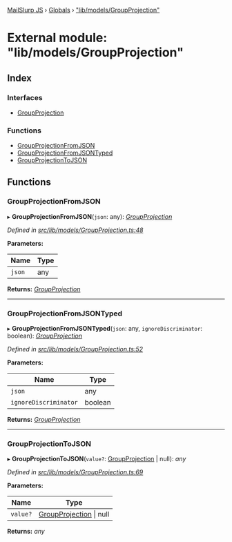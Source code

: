 [MailSlurp JS](../README.md) › [Globals](../globals.md) › ["lib/models/GroupProjection"](_lib_models_groupprojection_.md)

# External module: "lib/models/GroupProjection"

## Index

### Interfaces

* [GroupProjection](../interfaces/_lib_models_groupprojection_.groupprojection.md)

### Functions

* [GroupProjectionFromJSON](_lib_models_groupprojection_.md#groupprojectionfromjson)
* [GroupProjectionFromJSONTyped](_lib_models_groupprojection_.md#groupprojectionfromjsontyped)
* [GroupProjectionToJSON](_lib_models_groupprojection_.md#groupprojectiontojson)

## Functions

###  GroupProjectionFromJSON

▸ **GroupProjectionFromJSON**(`json`: any): *[GroupProjection](../interfaces/_lib_models_groupprojection_.groupprojection.md)*

*Defined in [src/lib/models/GroupProjection.ts:48](https://github.com/mailslurp/mailslurp-client-ts-js/blob/fc9510a/src/lib/models/GroupProjection.ts#L48)*

**Parameters:**

Name | Type |
------ | ------ |
`json` | any |

**Returns:** *[GroupProjection](../interfaces/_lib_models_groupprojection_.groupprojection.md)*

___

###  GroupProjectionFromJSONTyped

▸ **GroupProjectionFromJSONTyped**(`json`: any, `ignoreDiscriminator`: boolean): *[GroupProjection](../interfaces/_lib_models_groupprojection_.groupprojection.md)*

*Defined in [src/lib/models/GroupProjection.ts:52](https://github.com/mailslurp/mailslurp-client-ts-js/blob/fc9510a/src/lib/models/GroupProjection.ts#L52)*

**Parameters:**

Name | Type |
------ | ------ |
`json` | any |
`ignoreDiscriminator` | boolean |

**Returns:** *[GroupProjection](../interfaces/_lib_models_groupprojection_.groupprojection.md)*

___

###  GroupProjectionToJSON

▸ **GroupProjectionToJSON**(`value?`: [GroupProjection](../interfaces/_lib_models_groupprojection_.groupprojection.md) | null): *any*

*Defined in [src/lib/models/GroupProjection.ts:69](https://github.com/mailslurp/mailslurp-client-ts-js/blob/fc9510a/src/lib/models/GroupProjection.ts#L69)*

**Parameters:**

Name | Type |
------ | ------ |
`value?` | [GroupProjection](../interfaces/_lib_models_groupprojection_.groupprojection.md) &#124; null |

**Returns:** *any*
